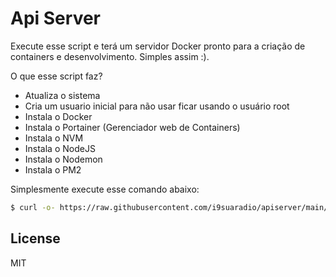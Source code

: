 # Api Server
Execute esse script e terá um servidor Docker pronto para a criação de containers e desenvolvimento.
Simples assim :).

O que esse script faz?
- Atualiza o sistema
- Cria um usuario inicial para não usar ficar usando o usuário root
- Instala o Docker
- Instala o Portainer (Gerenciador web de Containers)
- Instala o NVM
- Instala o NodeJS
- Instala o Nodemon
- Instala o PM2


Simplesmente execute esse comando abaixo:
```sh
$ curl -o- https://raw.githubusercontent.com/i9suaradio/apiserver/main/servidor.sh | bash
```
License
----
MIT